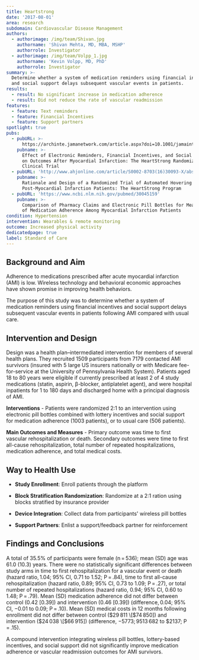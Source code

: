 ```yaml
---
title: Heartstrong
date: '2017-08-01'
area: research
subdomain: Cardiovascular Disease Management
authors:
  - authorimage: /img/team/Shivan.jpg
    authorname: 'Shivan Mehta, MD, MBA, MSHP'
    authorrole: Investigator
  - authorimage: /img/team/Volpp_1.jpg
    authorname: 'Kevin Volpp, MD, PhD'
    authorrole: Investigator
summary: >-
  Determine whether a system of medication reminders using financial incentives
  and social support delays subsequent vascular events in patients.
results:
  - result: No significant increase in medication adherence
  - result: Did not reduce the rate of vascular readmission
features:
  - feature: Text reminders
  - feature: Financial Incentives
  - feature: Support partners
spotlight: true
pubs:
  - pubURL: >-
      https://archinte.jamanetwork.com/article.aspx?doi=10.1001/jamainternmed.2017.2449
    pubname: >-
      Effect of Electronic Reminders, Financial Incentives, and Social Support
      on Outcomes After Myocardial Infarction: The HeartStrong Randomized
      Clinical Trial
  - pubURL: 'http://www.ahjonline.com/article/S0002-8703(16)30093-X/abstract'
    pubname: >-
      Rationale and Design of a Randomized Trial of Automated Hovering for
      Post-Myocardial Infarction Patients: The HeartStrong Program
  - pubURL: 'https://www.ncbi.nlm.nih.gov/pubmed/30045159'
    pubname: >-
      Comparison of Pharmacy Claims and Electronic Pill Bottles for Measurement
      of Medication Adherence Among Myocardial Infarction Patients
condition: Hypertension
intervention: Wearables & remote monitoring
outcome: Increased physical activity
dedicatedpage: true
label: Standard of Care
---
```

## Background and Aim 

Adherence to medications prescribed after acute myocardial infarction (AMI) is low. Wireless technology and behavioral economic approaches have shown promise in improving health behaviors. 

The purpose of this study was to determine whether a system of medication reminders using financial incentives and social support delays subsequent vascular events in patients following AMI compared with usual care.

## Intervention and Design 

Design was a health plan–intermediated intervention for members of several health plans. They recruited 1509 participants from 7179 contacted AMI survivors (insured with 5 large US insurers nationally or with Medicare fee-for-service at the University of Pennsylvania Health System). Patients aged 18 to 80 years were eligible if currently prescribed at least 2 of 4 study medications (statin, aspirin, β-blocker, antiplatelet agent), and were hospital inpatients for 1 to 180 days and discharged home with a principal diagnosis of AMI.

**Interventions** - Patients were randomized 2:1 to an intervention using electronic pill bottles combined with lottery incentives and social support for medication adherence (1003 patients), or to usual care (506 patients).

**Main Outcomes and Measures** - Primary outcome was time to first vascular rehospitalization or death. Secondary outcomes were time to first all-cause rehospitalization, total number of repeated hospitalizations, medication adherence, and total medical costs.

## Way to Health Use

- **Study Enrollment**: Enroll patients through the platform

- **Block Stratification Randomization**: Randomize at a 2:1 ration using blocks stratified by insurance provider

- **Device Integration**: Collect data from participants' wireless pill bottles

- **Support Partners**: Enlist a support/feedback partner for reinforcement

## Findings and Conclusions 

A total of 35.5% of participants were female (n = 536); mean (SD) age was 61.0 (10.3) years. There were no statistically significant differences between study arms in time to first rehospitalization for a vascular event or death (hazard ratio, 1.04; 95% CI, 0.71 to 1.52; P = .84), time to first all-cause rehospitalization (hazard ratio, 0.89; 95% CI, 0.73 to 1.09; P = .27), or total number of repeated hospitalizations (hazard ratio, 0.94; 95% CI, 0.60 to 1.48; P = .79). Mean (SD) medication adherence did not differ between control (0.42 \[0.39]) and intervention (0.46 \[0.39]) (difference, 0.04; 95% CI, −0.01 to 0.09; P = .10). Mean (SD) medical costs in 12 months following enrollment did not differ between control ($29 811 \[$74 850]) and intervention ($24 038 \[$66 915]) (difference, −$5773; 95% CI, −$13 682 to $2137; P = .15). 

A compound intervention integrating wireless pill bottles, lottery-based incentives, and social support did not significantly improve medication adherence or vascular readmission outcomes for AMI survivors.
